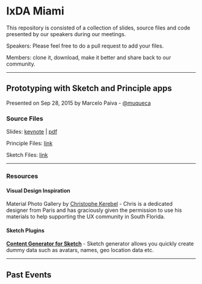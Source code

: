 # IxDA Miami

This repository is consisted of a collection of slides, source files and code presented by our speakers during our meetings.

Speakers: Please feel free to do a pull request to add your files.

Members: clone it, download, make it better and share back to our community.

----

## Prototyping with Sketch and Principle apps
Presented on Sep 28, 2015 by Marcelo Paiva - [@muqueca](https://twitter.com/muqueca)

### Source Files

Slides: [keynote](#) | [pdf](#)

Principle Files: [link](#)

Sketch Files: [link](#)

----

### Resources

#### Visual Design Inspiration
Material Photo Gallery by [Christophe Kerebel](https://dribbble.com/shots/2261972-Material-Photo-Gallery-Principle) - Chris is a dedicated designer from Paris and has graciously given the permission to use his materials to help supporting the UX community in South Florida.

#### Sketch Plugins

__[Content Generator for Sketch](https://github.com/timuric/Content-generator-sketch-plugin)__ - Sketch generator allows you quickly create dummy data such as avatars, names, geo location data etc.

----

## Past Events
